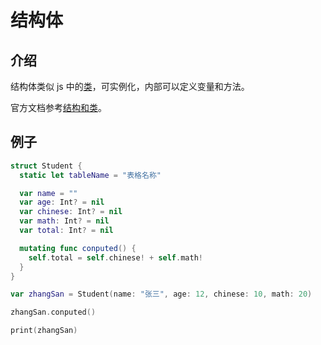# 结构体

## 介绍

结构体类似 js 中的[类](https://developer.mozilla.org/zh-CN/docs/Web/JavaScript/Reference/Classes)，可实例化，内部可以定义变量和方法。

官方文档参考[结构和类](https://docs.swift.org/swift-book/documentation/the-swift-programming-language/classesandstructures)。

## 例子

```swift
struct Student {
  static let tableName = "表格名称"

  var name = ""
  var age: Int? = nil
  var chinese: Int? = nil
  var math: Int? = nil
  var total: Int? = nil

  mutating func conputed() {
    self.total = self.chinese! + self.math!
  }
}

var zhangSan = Student(name: "张三", age: 12, chinese: 10, math: 20)

zhangSan.conputed()

print(zhangSan)
```
